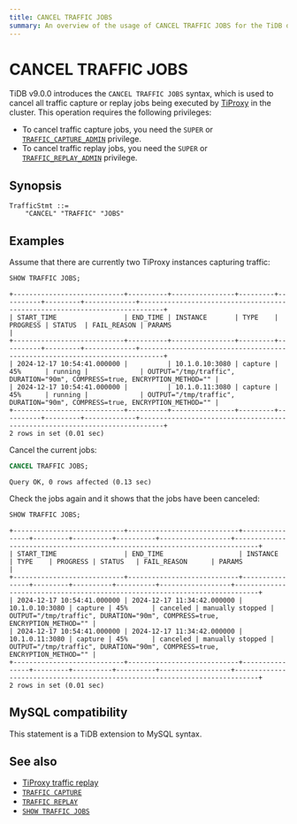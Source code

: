```yaml
---
title: CANCEL TRAFFIC JOBS
summary: An overview of the usage of CANCEL TRAFFIC JOBS for the TiDB database.
---
```


# CANCEL TRAFFIC JOBS

TiDB v9.0.0 introduces the `CANCEL TRAFFIC JOBS` syntax, which is used to cancel all traffic capture or replay jobs being executed by [TiProxy](/tiproxy/tiproxy-overview.md) in the cluster. This operation requires the following privileges:

- To cancel traffic capture jobs, you need the `SUPER` or [`TRAFFIC_CAPTURE_ADMIN`](/privilege-management.md#dynamic-privileges) privilege.
- To cancel traffic replay jobs, you need the `SUPER` or [`TRAFFIC_REPLAY_ADMIN`](/privilege-management.md#dynamic-privileges) privilege.

## Synopsis

```ebnf+diagram
TrafficStmt ::=
    "CANCEL" "TRAFFIC" "JOBS"
```

## Examples

Assume that there are currently two TiProxy instances capturing traffic:

```sql
SHOW TRAFFIC JOBS;
```

```
+----------------------------+----------+----------------+---------+----------+---------+-------------+----------------------------------------------------------------------------+
| START_TIME                 | END_TIME | INSTANCE       | TYPE    | PROGRESS | STATUS  | FAIL_REASON | PARAMS                                                                     |
+----------------------------+----------+----------------+---------+----------+---------+-------------+----------------------------------------------------------------------------+
| 2024-12-17 10:54:41.000000 |          | 10.1.0.10:3080 | capture | 45%      | running |             | OUTPUT="/tmp/traffic", DURATION="90m", COMPRESS=true, ENCRYPTION_METHOD="" |
| 2024-12-17 10:54:41.000000 |          | 10.1.0.11:3080 | capture | 45%      | running |             | OUTPUT="/tmp/traffic", DURATION="90m", COMPRESS=true, ENCRYPTION_METHOD="" |
+----------------------------+----------+----------------+---------+----------+---------+-------------+----------------------------------------------------------------------------+
2 rows in set (0.01 sec)
```

Cancel the current jobs:

```sql
CANCEL TRAFFIC JOBS;
```

```
Query OK, 0 rows affected (0.13 sec)
```

Check the jobs again and it shows that the jobs have been canceled:

```sql
SHOW TRAFFIC JOBS;
```

```
+----------------------------+----------------------------+----------------+---------+----------+----------+------------------+----------------------------------------------------------------------------+
| START_TIME                 | END_TIME                   | INSTANCE       | TYPE    | PROGRESS | STATUS   | FAIL_REASON      | PARAMS                                                                     |
+----------------------------+----------------------------+----------------+---------+----------+----------+------------------+----------------------------------------------------------------------------+
| 2024-12-17 10:54:41.000000 | 2024-12-17 11:34:42.000000 | 10.1.0.10:3080 | capture | 45%      | canceled | manually stopped | OUTPUT="/tmp/traffic", DURATION="90m", COMPRESS=true, ENCRYPTION_METHOD="" |
| 2024-12-17 10:54:41.000000 | 2024-12-17 11:34:42.000000 | 10.1.0.11:3080 | capture | 45%      | canceled | manually stopped | OUTPUT="/tmp/traffic", DURATION="90m", COMPRESS=true, ENCRYPTION_METHOD="" |
+----------------------------+----------------------------+----------------+---------+----------+----------+------------------+----------------------------------------------------------------------------+
2 rows in set (0.01 sec)
```

## MySQL compatibility

This statement is a TiDB extension to MySQL syntax.

## See also

* [TiProxy traffic replay](/tiproxy/tiproxy-traffic-replay.md)
* [`TRAFFIC CAPTURE`](/sql-statements/sql-statement-traffic-capture.md)
* [`TRAFFIC REPLAY`](/sql-statements/sql-statement-traffic-replay.md)
* [`SHOW TRAFFIC JOBS`](/sql-statements/sql-statement-show-traffic-jobs.md)
